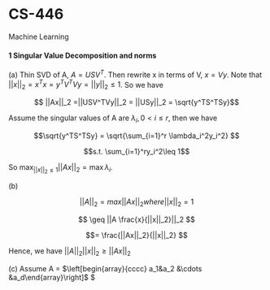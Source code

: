 # CS-446

Machine Learning
#### 1 Singular Value Decomposition and norms
(a) Thin SVD of A, $A = USV^T$. Then rewrite  x in terms of V, $x = Vy$. 
Note that $||x||_2 = x^Tx = y^TV^TVy = ||y||_2 \leq 1$.
So we have 

$$ ||Ax||_2 =||USV^TVy||_2 = ||USy||_2 = \sqrt{y^TS^TSy}$$

Assume the singular values of A are $\lambda_i, 0 < i \leq r$, then we have 

$$\sqrt{y^TS^TSy} = \sqrt{\sum_{i=1}^r \lambda_i^2y_i^2} $$

$$s.t. \sum_{i=1}^ry_i^2\leq 1$$

So $\max_{||x||_2\leq1}||Ax||_2 = \max \lambda_i$.


(b)

$$ ||A||_2 = max ||Ax||_2 where ||x||_2=1$$

$$ \geq ||A \frac{x}{||x||_2}||_2 $$ 

$$= \frac{||Ax||_2}{||x||_2} $$

Hence, we have $||A||_2||x||_2 \geq ||Ax||_2$

(c)
Assume A = $\left[begin{array}{cccc} a_1&a_2 &\cdots &a_d\end{array}\right]$
$
